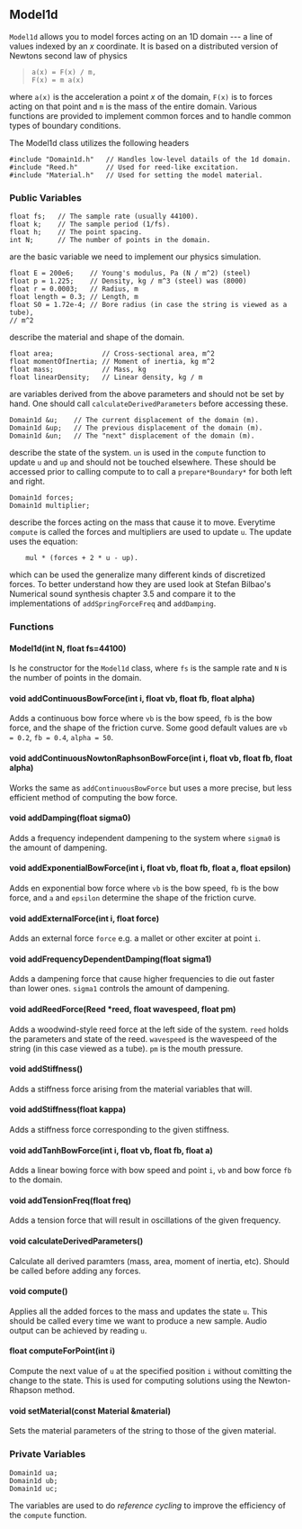 
## Model1d

`Model1d` allows you to model forces acting on an 1D domain --- a line of
values indexed by an $x$ coordinate.
It is based on a distributed version of Newtons second law of physics

>     a(x) = F(x) / m,
>     F(x) = m a(x)

where `a(x)` is the acceleration a point $x$ of the domain, `F(x)` is to
forces acting on that point and `m` is the mass of the entire domain.
Various functions are provided to implement common forces and to handle
common types of boundary conditions.

The Model1d class utilizes the following headers
```
#include "Domain1d.h"   // Handles low-level datails of the 1d domain.
#include "Reed.h"       // Used for reed-like excitation.
#include "Material.h"   // Used for setting the model material.
```

### Public Variables

```
float fs;   // The sample rate (usually 44100).
float k;    // The sample period (1/fs).
float h;    // The point spacing.
int N;      // The number of points in the domain.
```
are the basic variable we need to implement our physics
simulation.

```
float E = 200e6;    // Young's modulus, Pa (N / m^2) (steel)
float p = 1.225;    // Density, kg / m^3 (steel) was (8000)
float r = 0.0003;   // Radius, m
float length = 0.3; // Length, m
float S0 = 1.72e-4; // Bore radius (in case the string is viewed as a tube),
// m^2
```
describe the material and shape of the domain.

```
float area;            // Cross-sectional area, m^2
float momentOfInertia; // Moment of inertia, kg m^2
float mass;            // Mass, kg
float linearDensity;   // Linear density, kg / m
```
are variables derived from the above parameters and should
not be set by hand. One should call `calculateDerivedParameters` before
accessing these.

```
Domain1d &u;    // The current displacement of the domain (m).
Domain1d &up;   // The previous displacement of the domain (m).
Domain1d &un;   // The "next" displacement of the domain (m).
```
describe the state of the system.
`un` is used in the `compute` function to update `u` and `up` and should
not be touched elsewhere.
These should be accessed prior to calling compute to to call a
`prepare*Boundary*` for both left and right.

```
Domain1d forces;
Domain1d multiplier;
```
describe the forces acting on the mass that cause it to move.
Everytime `compute` is called the forces and multipliers are used to
update `u`.
The update uses the equation:
```
    mul * (forces + 2 * u - up).
```
which can be used the generalize many different kinds of discretized
forces.
To better understand how they are used look at Stefan Bilbao's Numerical
sound synthesis chapter 3.5 and compare it to the implementations of
`addSpringForceFreq` and `addDamping`.

### Functions

#### Model1d(int N, float fs=44100)


Is he constructor for the `Model1d` class, where `fs` is the sample
rate and `N` is the number of points in the domain.

#### void addContinuousBowForce(int i, float vb, float fb, float alpha)


Adds a continuous bow force where `vb` is the bow speed, `fb` is the
bow force, and  the shape of the friction curve. Some good default
values are `vb = 0.2`, `fb = 0.4`, `alpha = 50`.

#### void addContinuousNowtonRaphsonBowForce(int i, float vb, float fb, float alpha)


Works the same as `addContinuousBowForce` but uses a more precise,
but less efficient method of computing the bow force.

#### void addDamping(float sigma0)


Adds a frequency independent dampening to the system where `sigma0` is
the amount of dampening.

#### void addExponentialBowForce(int i, float vb, float fb, float a, float epsilon)


Adds en exponential bow force where `vb` is the bow speed, `fb` is the
bow force, and `a` and `epsilon` determine the shape of the friction
curve.

#### void addExternalForce(int i, float force)


Adds an external force `force` e.g. a mallet or other exciter at
point `i`.

#### void addFrequencyDependentDamping(float sigma1)


Adds a dampening force that cause higher frequencies to die out faster
than lower ones. `sigma1` controls the amount of dampening.

#### void addReedForce(Reed *reed, float wavespeed, float pm)


Adds a woodwind-style reed force at the left side of the system. `reed`
holds the parameters and state of the reed. `wavespeed` is the wavespeed
of the string (in this case viewed as a tube). `pm` is the mouth
pressure.

#### void addStiffness()


Adds a stiffness force arising from the material variables that will.

#### void addStiffness(float kappa)


Adds a stiffness force corresponding to the given stiffness.

#### void addTanhBowForce(int i, float vb, float fb, float a)


Adds a linear bowing force with bow speed and point `i`, `vb` and bow
force `fb` to the domain.

#### void addTensionFreq(float freq)


Adds a tension force that will result in oscillations of the given
frequency.

#### void calculateDerivedParameters()


Calculate all derived paramters (mass, area, moment of inertia, etc).
Should be called before adding any forces.

#### void compute()


Applies all the added forces to the mass and updates the state `u`.
This should be called every time we want to produce a new sample.
Audio output can be achieved by reading `u`.

#### float computeForPoint(int i)


Compute the next value of `u` at the specified position `i` without
comitting the change to the state. This is used for computing solutions
using the Newton-Rhapson method.

#### void setMaterial(const Material &material)


Sets the material parameters of the string to those of the given
material.

### Private Variables

```
Domain1d ua;
Domain1d ub;
Domain1d uc;
```
The variables are used to do *reference cycling* to improve the
efficiency of the `compute` function.

